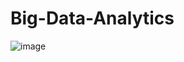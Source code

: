 # Big-Data-Analytics

![image](https://github.com/Dare-marvel/Big-Data-Analysis---BDA--/assets/104304028/188a6822-13e2-45d9-bd60-c92f272d12d8)
